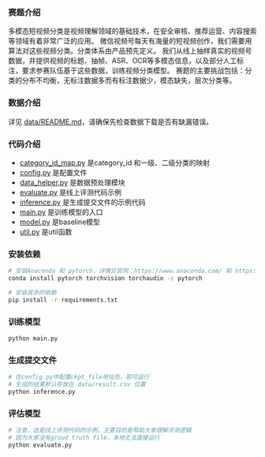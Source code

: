 ### 赛题介绍
多模态短视频分类是视频理解领域的基础技术，在安全审核、推荐运营、内容搜索等领域有着非常广泛的应用。
微信视频号每天有海量的短视频创作，我们需要用算法对这些视频分类。分类体系由产品预先定义。
我们从线上抽样真实的视频号数据，并提供视频的标题、抽帧、ASR、OCR等多模态信息，以及部分人工标注，要求参赛队伍基于这些数据，训练视频分类模型。
赛题的主要挑战包括：分类的分布不均衡，无标注数据多而有标注数据少，模态缺失，层次分类等。



### 数据介绍
详见 [data/README.md](data/README.md)，请确保先检查数据下载是否有缺漏错误。

### 代码介绍
- [category_id_map.py](category_id_map.py) 是category_id 和一级、二级分类的映射
- [config.py](config.py) 是配置文件
- [data_helper.py](data_helper.py) 是数据预处理模块
- [evaluate.py](evaluate.py) 是线上评测代码示例
- [inference.py](inference.py) 是生成提交文件的示例代码
- [main.py](main.py) 是训练模型的入口
- [model.py](model.py) 是baseline模型
- [util.py](util.py) 是util函数


### 安装依赖
```bash
# 安装Anaconda 和 pytorch，详情见官网：https://www.anaconda.com/ 和 https://pytorch.org/
conda install pytorch torchvision torchaudio -c pytorch

# 安装其余的依赖
pip install -r requirements.txt
```

### 训练模型
```python
python main.py
```

### 生成提交文件
```python
# 在config.py中配置ckpt_file地址后，即可运行
# 生成的结果默认存放在 data/result.csv 位置
python inference.py
```

### 评估模型
```python
# 注意，这是线上评测代码的示例，主要目的是帮助大家理解评测逻辑
# 因为大家没有groud truth file，本地无法直接运行
python evaluate.py
```
